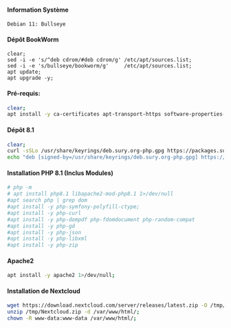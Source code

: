 #### Information Système
```
Debian 11: Bullseye
```

#### Dépôt BookWorm
```
clear;
sed -i -e 's/^deb cdrom/#deb cdrom/g' /etc/apt/sources.list;
sed -i -e 's/bullseye/bookworm/g'     /etc/apt/sources.list;
apt update;
apt upgrade -y;
```


#### Pré-requis:
```bash
clear;
apt install -y ca-certificates apt-transport-https software-properties-common curl wget 1>/dev/null;
```



#### Dépôt 8.1
```bash
clear;
curl -sSLo /usr/share/keyrings/deb.sury.org-php.gpg https://packages.sury.org/php/apt.gpg;
echo "deb [signed-by=/usr/share/keyrings/deb.sury.org-php.gpg] https://packages.sury.org/php/ $(lsb_release -sc) main" > /etc/apt/sources.list.d/php.list;
```

#### Installation PHP 8.1 (Inclus Modules)
```bash
# php -m 
# apt install php8.1 libapache2-mod-php8.1 1>/dev/null
#apt search php | grep dom
#apt install -y php-symfony-polyfill-ctype;
#apt install -y php-curl
#apt install -y php-dompdf php-fdomdocument php-random-compat
#apt install -y php-gd
#apt install -y php-json
#apt install -y php-libxml
#apt install -y php-zip
```

#### Apache2
```bash
apt install -y apache2 1>/dev/null;
```


#### Installation de Nextcloud
```bash
wget https://download.nextcloud.com/server/releases/latest.zip -O /tmp/Nextcloud.zip;
unzip /tmp/Nextcloud.zip -d /var/www/html/;
chown -R www-data:www-data /var/www/html/;
```
